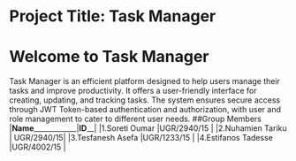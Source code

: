 # Project Title: Task Manager
# Welcome to Task Manager
Task Manager is an efficient platform designed to help users manage their tasks and improve productivity. It offers a user-friendly interface for creating, updating, and tracking tasks. The system ensures secure access through JWT Token-based authentication and authorization, with user and role management to cater to different user needs.
##Group Members 
|__Name______________|____ID______|
|1.Soreti Oumar      |UGR/2940/15 |
|2.Nuhamien Tariku   | UGR/2940/15|
|3.Tesfanesh Asefa   |UGR/1233/15 |
|4.Estifanos Tadesse |UGR/4002/15 |
